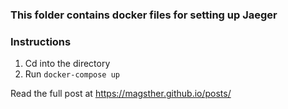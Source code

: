 ### This folder contains docker files for setting up Jaeger

### Instructions
1. Cd into the directory
2. Run `docker-compose up`

Read the full post at https://magsther.github.io/posts/
